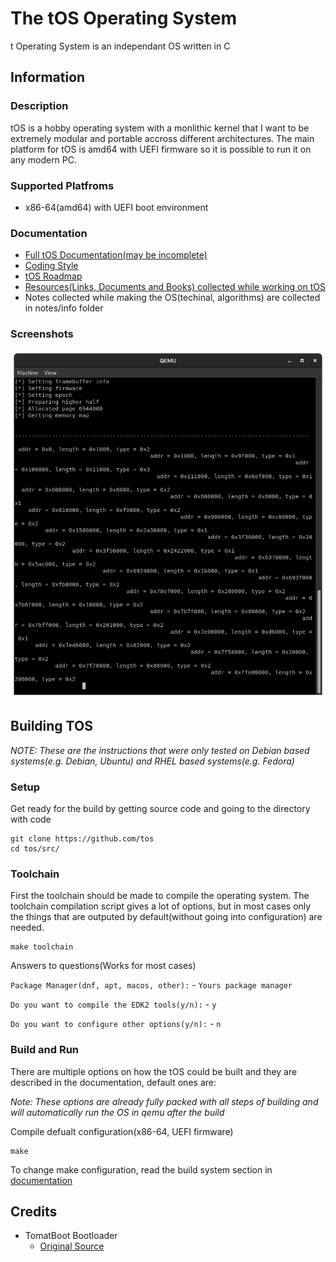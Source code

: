 # The tOS Operating System

t Operating System is an independant OS written in C



## Information
### Description
tOS is a hobby operating system with a monlithic kernel that I want to be extremely modular and portable accross different architectures. The main platform for tOS is amd64 with UEFI firmware so it is possible to run it on any modern PC.


### Supported Platfroms
 * x86-64(amd64) with UEFI boot environment


### Documentation
* [Full tOS Documentation(may be incomplete)](notes/documentation.md)
* [Coding Style](notes/coding_style.md)
* [tOS Roadmap](notes/plan.md)
* [Resources(Links, Documents and Books) collected while working on tOS](notes/resources.md)
* Notes collected while making the OS(techinal, algorithms) are collected in notes/info folder


### Screenshots
![tOS Running in QEMU with UEFI(Driver manager is currently being rewritten so framebuffer isn't accessible, only serial)](media/screenshot-uefi.png)



## Building TOS
_NOTE: These are the instructions that were only tested on Debian based systems(e.g. Debian, Ubuntu) and RHEL based systems(e.g. Fedora)_

### Setup
Get ready for the build by getting source code and going to the directory with code

```
git clone https://github.com/tos
cd tos/src/
```


### Toolchain
First the toolchain should be made to compile the operating system. The toolchain compilation script gives a lot of options, but in most cases only the things that are outputed by default(without going into configuration) are needed.

```
make toolchain
```
Answers to questions(Works for most cases)

`Package Manager(dnf, apt, macos, other):` - `Yours package manager`

`Do you want to compile the EDK2 tools(y/n):` - `y`

`Do you want to configure other options(y/n):` - `n`


### Build and Run
There are multiple options on how the tOS could be built and they are described in the documentation, default ones are:

_Note: These options are already fully packed with all steps of building and will automatically run the OS in qemu after the build_

Compile defualt configuration(x86-64, UEFI firmware)
```
make
```

To change make configuration, read the build system section in [documentation](notes/documentation.md#build-system)


## Credits
* TomatBoot Bootloader
	* [Original Source](https://github.com/TomatOrg/TomatBoot)